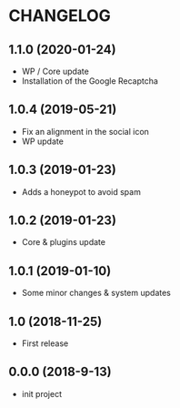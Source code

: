 # CHANGELOG

## 1.1.0 (2020-01-24)

  - WP / Core update
  - Installation of the Google Recaptcha

## 1.0.4 (2019-05-21)

  - Fix an alignment in the social icon
  - WP update

## 1.0.3 (2019-01-23)

  - Adds a honeypot to avoid spam

## 1.0.2 (2019-01-23)

  - Core & plugins update

## 1.0.1 (2019-01-10)

  - Some minor changes & system updates

## 1.0 (2018-11-25)

  - First release

## 0.0.0 (2018-9-13)

  - init project
